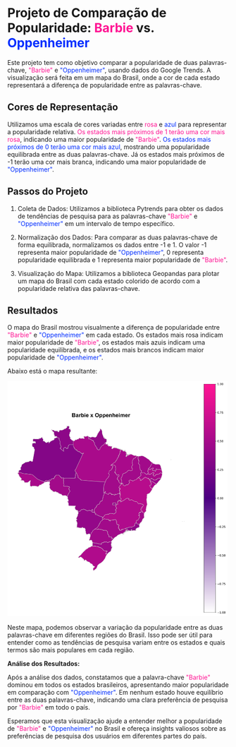 # Projeto de Comparação de Popularidade: <span style="color: #FF1493">Barbie</span> vs. <span style="color: rgb(0, 45, 255)">Oppenheimer</span>

Este projeto tem como objetivo comparar a popularidade de duas palavras-chave, <span style="color: #FF1493">"Barbie"</span> e <span style="color: rgb(0, 45, 255)">"Oppenheimer"</span>, usando dados do Google Trends. A visualização será feita em um mapa do Brasil, onde a cor de cada estado representará a diferença de popularidade entre as palavras-chave.

## Cores de Representação

Utilizamos uma escala de cores variadas entre <span style="color: #FF1493">rosa</span> e <span style="color: rgb(0, 45, 255)">azul</span> para representar a popularidade relativa. <span style="color: #FF1493">Os estados mais próximos de 1 terão uma cor mais rosa</span>, indicando uma maior popularidade de <span style="color: #FF1493">"Barbie"</span>. <span style="color: rgb(0, 45, 255)">Os estados mais próximos de 0 terão uma cor mais azul</span>, mostrando uma popularidade equilibrada entre as duas palavras-chave. Já os estados mais próximos de -1 terão uma cor mais branca, indicando uma maior popularidade de <span style="color: rgb(0, 45, 255)">"Oppenheimer"</span>.

## Passos do Projeto

1. Coleta de Dados: Utilizamos a biblioteca Pytrends para obter os dados de tendências de pesquisa para as palavras-chave <span style="color: #FF1493">"Barbie"</span> e <span style="color: rgb(0, 45, 255)">"Oppenheimer"</span> em um intervalo de tempo específico.

2. Normalização dos Dados: Para comparar as duas palavras-chave de forma equilibrada, normalizamos os dados entre -1 e 1. O valor -1 representa maior popularidade de <span style="color: rgb(0, 45, 255)">"Oppenheimer"</span>, 0 representa popularidade equilibrada e 1 representa maior popularidade de <span style="color: #FF1493">"Barbie"</span>.

3. Visualização do Mapa: Utilizamos a biblioteca Geopandas para plotar um mapa do Brasil com cada estado colorido de acordo com a popularidade relativa das palavras-chave.

## Resultados

O mapa do Brasil mostrou visualmente a diferença de popularidade entre <span style="color: #FF1493">"Barbie"</span> e <span style="color: rgb(0, 45, 255)"><span style="color: rgb(0, 45, 255)">"Oppenheimer"</span></span> em cada estado. Os estados mais rosa indicam maior popularidade de <span style="color: #FF1493">"Barbie"</span>, os estados mais azuis indicam uma popularidade equilibrada, e os estados mais brancos indicam maior popularidade de <span style="color: rgb(0, 45, 255)">"Oppenheimer"</span>.

Abaixo está o mapa resultante:

<img src="mapa_barbie_oppenheimer.png" alt="Mapa Barbie vs. Oppenheimer" width="500">

Neste mapa, podemos observar a variação da popularidade entre as duas palavras-chave em diferentes regiões do Brasil. Isso pode ser útil para entender como as tendências de pesquisa variam entre os estados e quais termos são mais populares em cada região.

**Análise dos Resultados:**

Após a análise dos dados, constatamos que a palavra-chave <span style="color: #FF1493">"Barbie"</span> dominou em todos os estados brasileiros, apresentando maior popularidade em comparação com <span style="color: rgb(0, 45, 255)">"Oppenheimer"</span>. Em nenhum estado houve equilíbrio entre as duas palavras-chave, indicando uma clara preferência de pesquisa por <span style="color: #FF1493">"Barbie"</span> em todo o país.

Esperamos que esta visualização ajude a entender melhor a popularidade de <span style="color: #FF1493">"Barbie"</span> e <span style="color: rgb(0, 45, 255)">"Oppenheimer"</span> no Brasil e ofereça insights valiosos sobre as preferências de pesquisa dos usuários em diferentes partes do país.

